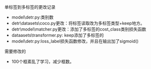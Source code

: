 单标签到多标签的更改记录
* model\detr.py:类别数 
* detr\datasets\coco.py更改：将标签读取改为多标签类型+keep地方。
* detr\model\matcher.py更改：添加了多标签的cost_class类别损失函数
* dataasets\transformer.py: keep添加了多标签的
* model\detr.py:loss_label损失函数修改，并且在输出加了sigmoid()

需要修改的
* 100个框紊乱了学习，减少框数。
